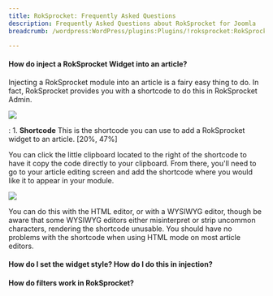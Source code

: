 ```yaml
---
title: RokSprocket: Frequently Asked Questions
description: Frequently Asked Questions about RokSprocket for Joomla
breadcrumb: /wordpress:WordPress/plugins:Plugins/!roksprocket:RokSprocket

---
```


#### How do inject a RokSprocket Widget into an article?
Injecting a RokSprocket module into an article is a fairy easy thing to do. In fact, RokSprocket provides you with a shortcode to do this in RokSprocket Admin.

![][features1]

:   1. **Shortcode** This is the shortcode you can use to add a RokSprocket widget to an article. [20%, 47%]

You can click the little clipboard located to the right of the shortcode to have it copy the code directly to your clipboard. From there, you'll need to go to your article editing screen and add the shortcode where you would like it to appear in your module.

![][module_3]

You can do this with the HTML editor, or with a WYSIWYG editor, though be aware that some WYSIWYG editors either misinterpret or strip uncommon characters, rendering the shortcode unusable. You should have no problems with the shortcode when using HTML mode on most article editors.

#### How do I set the widget style? How do I do this in injection?

#### How do filters work in RokSprocket?

[module_1]: assets/add_module_to_article_1.png
[module_2]: assets/add_module_to_article_2.png
[module_3]: assets/add_module_to_article_3.png
[features1]: assets/wp_roksprocket_features_1.png